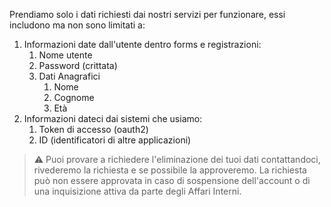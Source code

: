 Prendiamo solo i dati richiesti dai nostri servizi per funzionare, essi includono ma non sono limitati a:
1. Informazioni date dall'utente dentro forms e registrazioni:
    1. Nome utente
    2. Password (crittata)
    3. Dati Anagrafici
	    1. Nome
	    2. Cognome
	    3. Età
2. Informazioni dateci dai sistemi che usiamo:
    1. Token di accesso (oauth2)
    2. ID (identificatori di altre applicazioni)

> ⚠️ Puoi provare a richiedere l'eliminazione dei tuoi dati contattandoci, rivederemo la richiesta e se possibile la approveremo. La richiesta può non essere approvata in caso di sospensione dell'account o di una inquisizione attiva da parte degli Affari Interni.